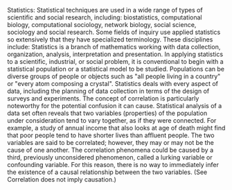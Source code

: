 Statistics: Statistical techniques are used in a wide range of types of scientific and social research, including: biostatistics,  computational biology,  computational sociology,  network biology,  social science,  sociology and  social research. Some fields of inquiry use applied statistics so extensively that they have specialized terminology. These disciplines include: Statistics is a branch of mathematics working with data collection, organization, analysis, interpretation and presentation. In applying statistics to a scientific, industrial, or social problem, it is conventional to begin with a statistical population or a statistical model to be studied. Populations can be diverse groups of people or objects such as "all people living in a country" or "every atom composing a crystal". Statistics deals with every aspect of data, including the planning of data collection in terms of the design of surveys and experiments. The concept of correlation is particularly noteworthy for the potential confusion it can cause. Statistical analysis of a data set often reveals that two variables (properties) of the population under consideration tend to vary together, as if they were connected. For example, a study of annual income that also looks at age of death might find that poor people tend to have shorter lives than affluent people. The two variables are said to be correlated; however, they may or may not be the cause of one another. The correlation phenomena could be caused by a third, previously unconsidered phenomenon, called a lurking variable or confounding variable. For this reason, there is no way to immediately infer the existence of a causal relationship between the two variables. (See Correlation does not imply causation.)
